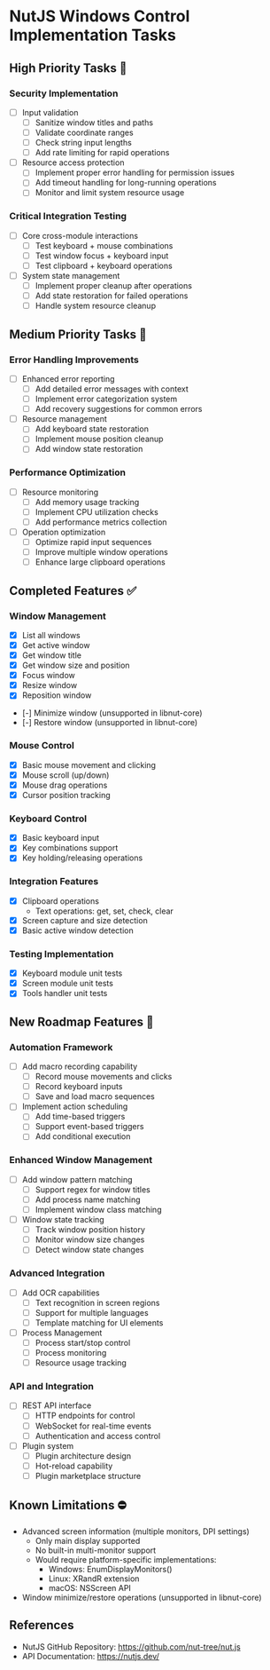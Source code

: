 # NutJS Windows Control Implementation Tasks

## High Priority Tasks 🚨

### Security Implementation
- [ ] Input validation
  - [ ] Sanitize window titles and paths
  - [ ] Validate coordinate ranges
  - [ ] Check string input lengths
  - [ ] Add rate limiting for rapid operations
- [ ] Resource access protection
  - [ ] Implement proper error handling for permission issues
  - [ ] Add timeout handling for long-running operations
  - [ ] Monitor and limit system resource usage

### Critical Integration Testing
- [ ] Core cross-module interactions
  - [ ] Test keyboard + mouse combinations
  - [ ] Test window focus + keyboard input
  - [ ] Test clipboard + keyboard operations
- [ ] System state management
  - [ ] Implement proper cleanup after operations
  - [ ] Add state restoration for failed operations
  - [ ] Handle system resource cleanup

## Medium Priority Tasks 📝

### Error Handling Improvements
- [ ] Enhanced error reporting
  - [ ] Add detailed error messages with context
  - [ ] Implement error categorization system
  - [ ] Add recovery suggestions for common errors
- [ ] Resource management
  - [ ] Add keyboard state restoration
  - [ ] Implement mouse position cleanup
  - [ ] Add window state restoration

### Performance Optimization
- [ ] Resource monitoring
  - [ ] Add memory usage tracking
  - [ ] Implement CPU utilization checks
  - [ ] Add performance metrics collection
- [ ] Operation optimization
  - [ ] Optimize rapid input sequences
  - [ ] Improve multiple window operations
  - [ ] Enhance large clipboard operations

## Completed Features ✅

### Window Management
- [x] List all windows
- [x] Get active window
- [x] Get window title
- [x] Get window size and position
- [x] Focus window
- [x] Resize window
- [x] Reposition window
- [-] Minimize window (unsupported in libnut-core)
- [-] Restore window (unsupported in libnut-core)

### Mouse Control
- [x] Basic mouse movement and clicking
- [x] Mouse scroll (up/down)
- [x] Mouse drag operations
- [x] Cursor position tracking

### Keyboard Control
- [x] Basic keyboard input
- [x] Key combinations support
- [x] Key holding/releasing operations

### Integration Features
- [x] Clipboard operations
  - Text operations: get, set, check, clear
- [x] Screen capture and size detection
- [x] Basic active window detection

### Testing Implementation
- [x] Keyboard module unit tests
- [x] Screen module unit tests
- [x] Tools handler unit tests

## New Roadmap Features 🎯

### Automation Framework
- [ ] Add macro recording capability
  - [ ] Record mouse movements and clicks
  - [ ] Record keyboard inputs
  - [ ] Save and load macro sequences
- [ ] Implement action scheduling
  - [ ] Add time-based triggers
  - [ ] Support event-based triggers
  - [ ] Add conditional execution

### Enhanced Window Management
- [ ] Add window pattern matching
  - [ ] Support regex for window titles
  - [ ] Add process name matching
  - [ ] Implement window class matching
- [ ] Window state tracking
  - [ ] Track window position history
  - [ ] Monitor window size changes
  - [ ] Detect window state changes

### Advanced Integration
- [ ] Add OCR capabilities
  - [ ] Text recognition in screen regions
  - [ ] Support for multiple languages
  - [ ] Template matching for UI elements
- [ ] Process Management
  - [ ] Process start/stop control
  - [ ] Process monitoring
  - [ ] Resource usage tracking

### API and Integration
- [ ] REST API interface
  - [ ] HTTP endpoints for control
  - [ ] WebSocket for real-time events
  - [ ] Authentication and access control
- [ ] Plugin system
  - [ ] Plugin architecture design
  - [ ] Hot-reload capability
  - [ ] Plugin marketplace structure

## Known Limitations ⛔
- Advanced screen information (multiple monitors, DPI settings)
  - Only main display supported
  - No built-in multi-monitor support
  - Would require platform-specific implementations:
    - Windows: EnumDisplayMonitors()
    - Linux: XRandR extension
    - macOS: NSScreen API
- Window minimize/restore operations (unsupported in libnut-core)

## References
- NutJS GitHub Repository: https://github.com/nut-tree/nut.js
- API Documentation: https://nutjs.dev/
